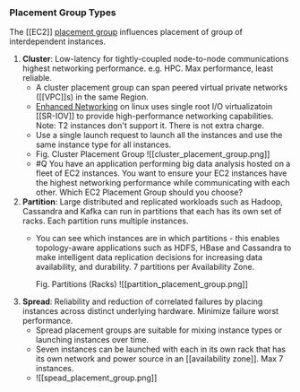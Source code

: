 ### Placement Group Types
The [[EC2]] [placement group](https://docs.aws.amazon.com/AWSEC2/latest/UserGuide/placement-groups.html) influences placement of group of interdependent instances.
1. **Cluster**: Low-latency for tightly-coupled node-to-node communications highest networking performance. e.g. HPC. Max performance, least reliable.
	* A cluster placement group can span peered virtual private networks ([[VPC]]s) in the same Region.
	* [Enhanced Networking](https://docs.aws.amazon.com/AWSEC2/latest/UserGuide/enhanced-networking.html) on linux uses single root I/O virtualizatoin [[SR-IOV]] to provide high-performance networking capabilities. Note: T2 instances don't support it. There is not extra charge.
	* Use a single launch request to launch all the instances and use the same instance type for all instances.
	* Fig. Cluster Placement Group ![[cluster_placement_group.png]]
	* #Q You have an application performing big data analysis hosted on a fleet of EC2 instances. You want to ensure your EC2 instances have the highest networking performance while communicating with each other. Which EC2 Placement Group should you choose?
1. **Partition**: Large distributed and replicated workloads such as Hadoop, Cassandra and Kafka can run in partitions that each has its own set of racks. Each partition runs multiple instances.
	* You can see which instances are in which partitions - this enables topology-aware applications such as HDFS, HBase and Cassandra to make intelligent data replication decisions for increasing data availability, and durability. 7 partitions per Availability Zone.
	
		Fig. Partitions (Racks) ![[partition_placement_group.png]]
1. **Spread**: Reliability and reduction of correlated failures by placing instances across distinct underlying hardware. Minimize failure worst performance.
	* Spread placement groups are suitable for mixing instance types or launching instances over time.
	* Seven instances can be launched with each in its own rack that has its own network and power source in an [[availability zone]]. Max 7 instances.
	* ![[spead_placement_group.png]]